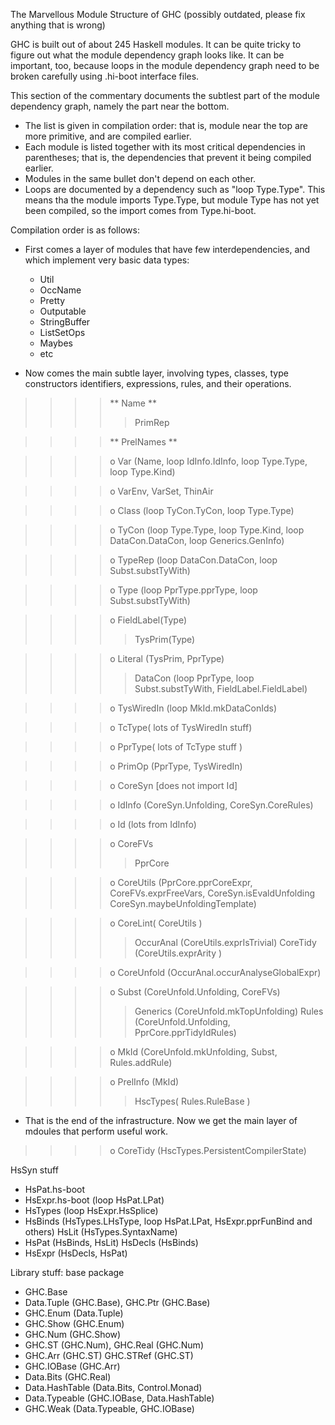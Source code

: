 
The Marvellous Module Structure of GHC (possibly outdated, please fix anything that is wrong)



GHC is built out of about 245 Haskell modules. It can be quite tricky to figure out what the module dependency graph looks like. It can be important, too, because loops in the module dependency graph need to be broken carefully using .hi-boot interface files.



This section of the commentary documents the subtlest part of the module dependency graph, namely the part near the bottom.


- The list is given in compilation order: that is, module near the top are more primitive, and are compiled earlier.
- Each module is listed together with its most critical dependencies in parentheses; that is, the dependencies that prevent it being compiled earlier.
- Modules in the same bullet don't depend on each other.
- Loops are documented by a dependency such as "loop Type.Type". This means tha the module imports Type.Type, but module Type has not yet been compiled, so the import comes from Type.hi-boot. 


Compilation order is as follows:


- First comes a layer of modules that have few interdependencies, and which implement very basic data types:

  - Util
  - OccName
  - Pretty
  - Outputable
  - StringBuffer
  - ListSetOps
  - Maybes
  - etc 

- Now comes the main subtle layer, involving types, classes, type constructors identifiers, expressions, rules, and their operations.

>
> >
> > >
> > > >
> > > >
> > > > ** Name
> > > > **
> > > >
> > > >
> > > > >
> > > > >
> > > > > PrimRep
> > > > >
> > > > >
> > > >
> > >
> >
>

>
> >
> > >
> > > >
> > > >
> > > > ** PrelNames
> > > > **
> > > >
> > > >
> > >
> >
>

>
> >
> > >
> > > >
> > > >
> > > > o Var (Name, loop IdInfo.IdInfo, loop Type.Type, loop Type.Kind)
> > > >
> > > >
> > >
> >
>

>
> >
> > >
> > > >
> > > >
> > > > o VarEnv, VarSet, ThinAir
> > > >
> > > >
> > >
> >
>

>
> >
> > >
> > > >
> > > >
> > > > o Class (loop TyCon.TyCon, loop Type.Type)
> > > >
> > > >
> > >
> >
>

>
> >
> > >
> > > >
> > > >
> > > > o TyCon (loop Type.Type, loop Type.Kind, loop DataCon.DataCon, loop Generics.GenInfo)
> > > >
> > > >
> > >
> >
>

>
> >
> > >
> > > >
> > > >
> > > > o TypeRep (loop DataCon.DataCon, loop Subst.substTyWith)
> > > >
> > > >
> > >
> >
>

>
> >
> > >
> > > >
> > > >
> > > > o Type (loop PprType.pprType, loop Subst.substTyWith)
> > > >
> > > >
> > >
> >
>

>
> >
> > >
> > > >
> > > >
> > > > o FieldLabel(Type)
> > > >
> > > >
> > > > >
> > > > >
> > > > > TysPrim(Type)
> > > > >
> > > > >
> > > >
> > >
> >
>

>
> >
> > >
> > > >
> > > >
> > > > o Literal (TysPrim, PprType)
> > > >
> > > >
> > > > >
> > > > >
> > > > > DataCon (loop PprType, loop Subst.substTyWith, FieldLabel.FieldLabel)
> > > > >
> > > > >
> > > >
> > >
> >
>

>
> >
> > >
> > > >
> > > >
> > > > o TysWiredIn (loop MkId.mkDataConIds)
> > > >
> > > >
> > >
> >
>

>
> >
> > >
> > > >
> > > >
> > > > o TcType( lots of TysWiredIn stuff)
> > > >
> > > >
> > >
> >
>

>
> >
> > >
> > > >
> > > >
> > > > o PprType( lots of TcType stuff )
> > > >
> > > >
> > >
> >
>

>
> >
> > >
> > > >
> > > >
> > > > o PrimOp (PprType, TysWiredIn)
> > > >
> > > >
> > >
> >
>

>
> >
> > >
> > > >
> > > >
> > > > o CoreSyn \[does not import Id\]
> > > >
> > > >
> > >
> >
>

>
> >
> > >
> > > >
> > > >
> > > > o IdInfo (CoreSyn.Unfolding, CoreSyn.CoreRules)
> > > >
> > > >
> > >
> >
>

>
> >
> > >
> > > >
> > > >
> > > > o Id (lots from IdInfo)
> > > >
> > > >
> > >
> >
>

>
> >
> > >
> > > >
> > > >
> > > > o CoreFVs
> > > >
> > > >
> > > > >
> > > > >
> > > > > PprCore
> > > > >
> > > > >
> > > >
> > >
> >
>

>
> >
> > >
> > > >
> > > >
> > > > o CoreUtils (PprCore.pprCoreExpr, CoreFVs.exprFreeVars, CoreSyn.isEvaldUnfolding CoreSyn.maybeUnfoldingTemplate)
> > > >
> > > >
> > >
> >
>

>
> >
> > >
> > > >
> > > >
> > > > o CoreLint( CoreUtils )
> > > >
> > > >
> > > > >
> > > > >
> > > > > OccurAnal (CoreUtils.exprIsTrivial)
> > > > > CoreTidy (CoreUtils.exprArity )
> > > > >
> > > > >
> > > >
> > >
> >
>

>
> >
> > >
> > > >
> > > >
> > > > o CoreUnfold (OccurAnal.occurAnalyseGlobalExpr)
> > > >
> > > >
> > >
> >
>

>
> >
> > >
> > > >
> > > >
> > > > o Subst (CoreUnfold.Unfolding, CoreFVs)
> > > >
> > > >
> > > > >
> > > > >
> > > > > Generics (CoreUnfold.mkTopUnfolding)
> > > > > Rules (CoreUnfold.Unfolding, PprCore.pprTidyIdRules)
> > > > >
> > > > >
> > > >
> > >
> >
>

>
> >
> > >
> > > >
> > > >
> > > > o MkId (CoreUnfold.mkUnfolding, Subst, Rules.addRule)
> > > >
> > > >
> > >
> >
>

>
> >
> > >
> > > >
> > > >
> > > > o PrelInfo (MkId)
> > > >
> > > >
> > > > >
> > > > >
> > > > > HscTypes( Rules.RuleBase ) 
> > > > >
> > > > >
> > > >
> > >
> >
>

- That is the end of the infrastructure. Now we get the main layer of mdoules that perform useful work.

>
> >
> > >
> > > >
> > > >
> > > > o CoreTidy (HscTypes.PersistentCompilerState) 
> > > >
> > > >
> > >
> >
>


HsSyn stuff


- HsPat.hs-boot
- HsExpr.hs-boot (loop HsPat.LPat)
- HsTypes (loop HsExpr.HsSplice)
- HsBinds (HsTypes.LHsType, loop HsPat.LPat, HsExpr.pprFunBind and others) HsLit (HsTypes.SyntaxName)
- HsPat (HsBinds, HsLit) HsDecls (HsBinds)
- HsExpr (HsDecls, HsPat) 


Library stuff: base package


- GHC.Base
- Data.Tuple (GHC.Base), GHC.Ptr (GHC.Base)
- GHC.Enum (Data.Tuple)
- GHC.Show (GHC.Enum)
- GHC.Num (GHC.Show)
- GHC.ST (GHC.Num), GHC.Real (GHC.Num)
- GHC.Arr (GHC.ST) GHC.STRef (GHC.ST)
- GHC.IOBase (GHC.Arr)
- Data.Bits (GHC.Real)
- Data.HashTable (Data.Bits, Control.Monad)
- Data.Typeable (GHC.IOBase, Data.HashTable)
- GHC.Weak (Data.Typeable, GHC.IOBase) 

